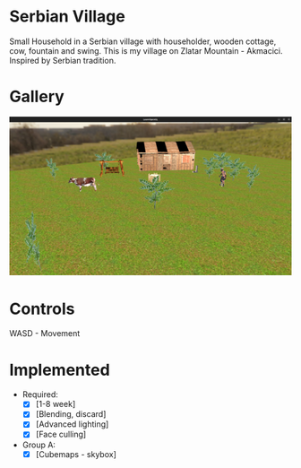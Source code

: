 # Serbian Village 
Small Household in a Serbian village with householder, wooden cottage, cow, fountain and swing.
This is my village on Zlatar Mountain - Akmacici.
Inspired by Serbian tradition.

# Gallery
![](gallery/scena.png)
<br>

# Controls
WASD - Movement

# Implemented
- Required:
    - [x] [1-8 week]
    - [x] [Blending, discard]
    - [x] [Advanced lighting]
    - [x] [Face culling]
- Group A:
    - [x] [Cubemaps - skybox]
